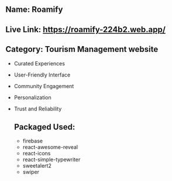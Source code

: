 ## Name: Roamify
## Live Link: https://roamify-224b2.web.app/
## Category: Tourism Management website

- Curated Experiences
- User-Friendly Interface
- Community Engagement
- Personalization
- Trust and Reliability

  ## Packaged Used:
  - firebase
  - react-awesome-reveal
  - react-icons
  - react-simple-typewriter
  - sweetalert2
  - swiper
